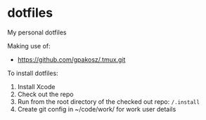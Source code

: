 # dotfiles
My personal dotfiles

Making use of:
* https://github.com/gpakosz/.tmux.git

To install dotfiles:
1. Install Xcode
2. Check out the repo
3. Run from the root directory of the checked out repo:
```/.install```
4. Create git config in ~/code/work/ for work user details
